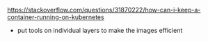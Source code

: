 https://stackoverflow.com/questions/31870222/how-can-i-keep-a-container-running-on-kubernetes
- put tools on individual layers to make the images efficient
